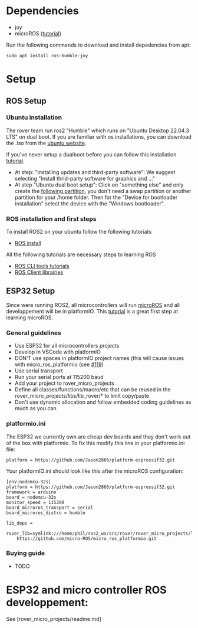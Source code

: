 # Dependencies
* joy
* microROS ([tutorial](https://medium.com/linuxforeveryone/how-to-install-ubuntu-20-04-and-dual-boot-alongside-windows-10-323a85271a73)) 

Run the following commands to download and install depedencies from apt:
```
sudo apt install ros-humble-joy
```

# Setup
## ROS Setup
### Ubuntu installation 
The rover team run ros2 "Humble" which runs on "Ubuntu Desktop 22.04.3 LTS" on dual boot. If you are familiar with os installations, you can download the .iso from the [ubuntu website](https://ubuntu.com/download/desktop). 

If you've never setup a dualboot before you can follow this installation [tutorial](https://medium.com/linuxforeveryone/how-to-install-ubuntu-20-04-and-dual-boot-alongside-windows-10-323a85271a73).
- At step: "Installing updates and third-party software": 
We suggest selecting "Install thrid-party software for graphics and ..."
- At step "Ubuntu dual boot setup": Click on "something else" and only create the [following partition](https://miro.medium.com/v2/resize:fit:720/format:webp/1*NHz494_x-btfTl4tnm0Muw.png), you don't need a swap partition or another partition for your /home folder. Then for the "Device for bootloader installation" select the device with the "Windows bootloader".

### ROS installation and first steps
To install ROS2 on your ubuntu follow the following tutorials:
- [ROS install](https://docs.ros.org/en/humble/Installation/Ubuntu-Install-Debians.html)

All the following tutorials are necessary steps to learning ROS
- [ROS CLI tools tutorials](https://docs.ros.org/en/humble/Tutorials/Beginner-CLI-Tools.html)
- [ROS Client librairies](https://docs.ros.org/en/humble/Tutorials/Beginner-Client-Libraries.html)

## ESP32 Setup
Since were running ROS2, all microcontrollers will run [microROS](https://micro.ros.org/) and all developpement will be in platformIO. This [tutorial](https://www.youtube.com/watch?v=Nf7HP9y6Ovo&t=435s) is a great first step at learning microROS.
### General guidelines
 - Use ESP32 for all microcontrollers projects
 - Develop in VSCode with platformIO
 - DON'T use spaces in platformIO project names (this will cause issues with micro_ros_platformio (see [#119](https://github.com/micro-ROS/micro_ros_platformio/issues/119)) 
 - Use serial transport
 - Run your serial ports at 115200 baud
 - Add your project to rover_micro_projects
 - Define all classes/functions/macro/etc that can be reused in the rover_micro_projects/libs/lib_rover/* to limit copy/paste
 - Don't use dynamic allocation and follow embedded coding guidelines as much as you can

### platformio.ini
The ESP32 we currently own are cheap dev boards and they don't work out of the box with platformio. To fix this modify this line in your platformio.ini file:
```
platform = https://github.com/Jason2866/platform-espressif32.git
```
Your platformIO.ini should look like this after the microROS configuration:
```
[env:nodemcu-32s]
platform = https://github.com/Jason2866/platform-espressif32.git
framework = arduino
board = nodemcu-32s
monitor_speed = 115200
board_microros_transport = serial
board_microros_distro = humble

lib_deps = 
    rover_lib=symlink:///home/phil/ros2_ws/src/rover/rover_micro_projects/libs
    https://github.com/micro-ROS/micro_ros_platformio.git
```

### Buying guide
- TODO

# ESP32 and micro controller ROS developpement:
See [rover_micro_projects/readme.md] 
